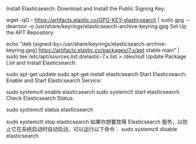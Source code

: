 Install Elasticsearch:
Download and Install the Public Signing Key:

wget -qO - https://artifacts.elastic.co/GPG-KEY-elasticsearch | sudo gpg --dearmor -o /usr/share/keyrings/elasticsearch-archive-keyring.gpg
Set Up the APT Repository:

echo "deb [signed-by=/usr/share/keyrings/elasticsearch-archive-keyring.gpg] https://artifacts.elastic.co/packages/7.x/apt stable main" | sudo tee /etc/apt/sources.list.d/elastic-7.x.list > /dev/null
Update Package List and Install Elasticsearch:

sudo apt-get update
sudo apt-get install elasticsearch
Start Elasticsearch:
Enable and Start Elasticsearch Service:

sudo systemctl enable elasticsearch
sudo systemctl start elasticsearch
Check Elasticsearch Status:

sudo systemctl status elasticsearch

sudo systemctl stop elasticsearch
如果你想要禁用 Elasticsearch 服务，以防止它在系统启动时自动启动，可以运行以下命令：
sudo systemctl disable elasticsearch